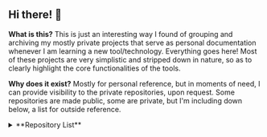 ## Hi there! 👋

**What is this?** This is just an interesting way I found of grouping and archiving my mostly private projects that serve as personal documentation whenever I am learning a new tool/technology. Everything goes here! Most of these projects are very simplistic and stripped down in nature, so as to clearly highlight the core functionalities of the tools.

**Why does it exist?** Mostly for personal reference, but in moments of need, I can provide visibility to the private repositories, upon request. Some repositories are made public, some are private, but I'm including down below, a list for outside reference.

<details>
  <summary>**Repository List**</summary>
    <p>
    <IMG src="https://raw.githubusercontent.com/my-learning-archive/.github/main/profile/repositorylist.png"  alt="repositorylist.png"/>
    </p>    
</details>
